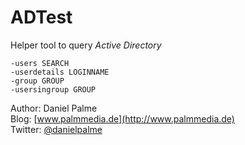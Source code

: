 # ADTest

Helper tool to query *Active Directory*

```
-users SEARCH
-userdetails LOGINNAME
-group GROUP
-usersingroup GROUP
```

Author: Daniel Palme  
Blog: [www.palmmedia.de](http://www.palmmedia.de)  
Twitter: [@danielpalme](http://twitter.com/danielpalme)  